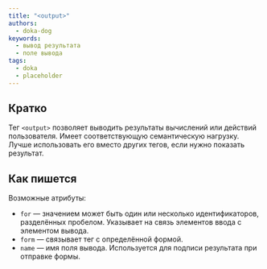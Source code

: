 ```yaml
---
title: "<output>"
authors:
  - doka-dog
keywords:
  - вывод результата
  - поле вывода
tags:
  - doka
  - placeholder
---
```


## Кратко

Тег `<output>` позволяет выводить результаты вычислений или действий пользователя. Имеет соответствующую семантическую нагрузку. Лучше использовать его вместо других тегов, если нужно показать результат.

## Как пишется

Возможные атрибуты:

- `for` — значением может быть один или несколько идентификаторов, разделённых пробелом. Указывает на связь элементов ввода с элементом вывода.
- `form` — связывает тег с определённой формой.
- `name` — имя поля вывода. Используется для подписи результата при отправке формы.
